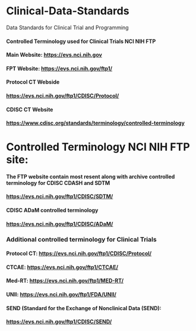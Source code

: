 # Clinical-Data-Standards
Data Standards for Clinical Trial and Programming 
#### Controlled Terminology used for Clinical Trials NCI NIH FTP
#### Main Website: https://evs.nci.nih.gov
#### FPT Website: https://evs.nci.nih.gov/ftp1/ 

#### Protocol CT Webside
#### https://evs.nci.nih.gov/ftp1/CDISC/Protocol/

#### CDISC CT Website
#### https://www.cdisc.org/standards/terminology/controlled-terminology

# Controlled Terminology NCI NIH FTP site:

#### The FTP website contain most resent along with archive controlled terminology for CDISC CDASH and SDTM
#### https://evs.nci.nih.gov/ftp1/CDISC/SDTM/

#### CDISC ADaM controlled terminology 
#### https://evs.nci.nih.gov/ftp1/CDISC/ADaM/

### Additional controlled terminology for Clinical Trials
#### Protocol CT: https://evs.nci.nih.gov/ftp1/CDISC/Protocol/
#### CTCAE: https://evs.nci.nih.gov/ftp1/CTCAE/
#### Med-RT: https://evs.nci.nih.gov/ftp1/MED-RT/
#### UNII: https://evs.nci.nih.gov/ftp1/FDA/UNII/
#### SEND (Standard for the Exchange of Nonclinical Data (SEND): 
####    https://evs.nci.nih.gov/ftp1/CDISC/SEND/



